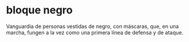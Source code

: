 # bloque negro

Vanguardia de personas vestidas de negro, con máscaras, que, en una marcha, fungen a la vez como una primera línea de defensa y de ataque.
